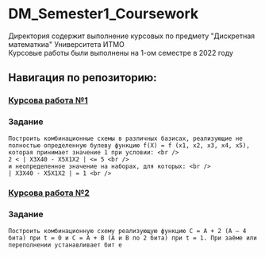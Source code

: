 # DM_Semester1_Coursework

Директория содержит выполнение курсовых по предмету "Дискретная математкиа" Университета ИТМО <br />
Курсовые работы были выполнены на 1-ом семестре в 2022 году

## Навигация по репозиторию: 
  ### [Курсова работа №1](/DataBase_lab1)
  ### Задание
    Построить комбинационные схемы в различных базисах, реализующие не полностью определенную булеву функцию f(Х) = f (x1, x2, x3, x4, x5), которая принимает значение 1 при условии: <br /> 
    2 < | X3X40 - X5X1X2 | <= 5 <br />
    и неопределенное значение на наборах, для которых: <br />
    | X3X40 - X5X1X2 | = 1 <br />
  ### [Курсова работа №2](/DataBase_lab1)
  ### Задание
    Построить комбинационную схему реализующую функцию C = A + 2 (A – 4 бита) при t = 0 и С = A + B (A и B по 2 бита) при t = 1. При заёме или переполнении устанавливает бит e
